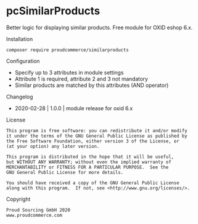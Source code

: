 pcSimilarProducts
============

Better logic for displaying similar products.
Free module for OXID eshop 6.x.


Installation

	composer require proudcommerce/similarproducts


Configuration
- Specify up to 3 attributes in module settings
- Attribute 1 is required, attribute 2 and 3 not mandatory
- Similar products are matched by this attributes (AND operator)


Changelog
- 2020-02-28    |   1.0.0    |   module release for oxid 6.x

	
License

    This program is free software: you can redistribute it and/or modify
    it under the terms of the GNU General Public License as published by
    the Free Software Foundation, either version 3 of the License, or
    (at your option) any later version.

    This program is distributed in the hope that it will be useful,
    but WITHOUT ANY WARRANTY; without even the implied warranty of
    MERCHANTABILITY or FITNESS FOR A PARTICULAR PURPOSE.  See the
    GNU General Public License for more details.

    You should have received a copy of the GNU General Public License
    along with this program.  If not, see <http://www.gnu.org/licenses/>.
    

Copyright

	Proud Sourcing GmbH 2020
	www.proudcommerce.com
